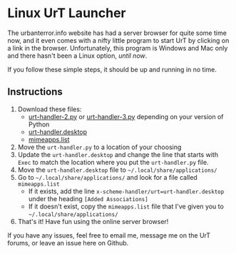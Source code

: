 Linux UrT Launcher
==================

The urbanterror.info website has had a server browser for quite some time now, and it even comes with a nifty little program to start UrT by clicking on a link in the browser. Unfortunately, this program is Windows and Mac only and there hasn't been a Linux option, *until now*.


If you follow these simple steps, it should be up and running in no time.

## Instructions ##
1. Download these files:
    + [urt-handler-2.py](urt-handler-2.py) or [urt-handler-3.py](urt-handler-3.py) depending on your version of Python
    + [urt-handler.desktop](urt-handler.desktop)
    + [mimeapps.list](mimeapps.list)
2. Move the `urt-handler.py` to a location of your choosing
3. Update the `urt-handler.desktop` and change the line that starts with `Exec` to match the location where you put the `urt-handler.py` file.  
4. Move the `urt-handler.desktop` file to `~/.local/share/applications/`
5. Go to `~/.local/share/applications/` and look for a file called `mimeapps.list`  
    + If it exists, add the line `x-scheme-handler/urt=urt-handler.desktop` under the heading `[Added Associations]`
    + If it doesn't exist, copy the `mimeapps.list` file that I've given you to `~/.local/share/applications/`
6. That's it! Have fun using the online server browser!


If you have any issues, feel free to email me, message me on the UrT forums, or leave an issue here on Github.
